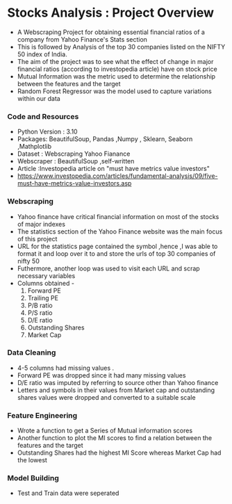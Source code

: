 # Stocks Analysis : Project Overview 
* A Webscraping Project for obtaining essential financial ratios of a company from Yahoo Finance's Stats section 
* This is followed by Analysis of the top 30 companies listed on the NIFTY 50 index of India. 
* The aim of the project was to see what the effect of change in major financial ratios (according to investopedia article) have on stock price 
* Mutual Information was the metric used to determine the relationship between the features and the target 
* Random Forest Regressor was the model used to capture variations within our data 

### Code and Resources 
* Python Version : 3.10 
* Packages: BeautifulSoup, Pandas ,Numpy , Sklearn, Seaborn ,Mathplotlib 
* Dataset : Webscraping Yahoo Fianance
* Webscraper : BeautifulSoup ,self-written 
* Article :Investopedia article on "must have metrics value investors"
* https://www.investopedia.com/articles/fundamental-analysis/09/five-must-have-metrics-value-investors.asp
  
### Webscraping 
* Yahoo finance have critical financial information on most of the stocks of major indexes 
* The statistics section of the Yahoo Finance website was the main focus of this project 
* URL for the statistics page contained the symbol ,hence ,I was able to format it and loop over it to and store the urls of top 30 companies of nifty 50 
* Futhermore, another loop was used to visit each URL and scrap necessary variables 
* Columns obtained - 
    1. Forward PE 
    2. Trailing PE 
    3. P/B ratio
    4. P/S ratio 
    5. D/E ratio 
    6. Outstanding Shares 
    7. Market Cap 
  
 ### Data Cleaning 
* 4-5 columns had missing values .
* Forward PE was dropped since it had many missing values 
* D/E ratio was imputed by referring to source other than Yahoo finance 
* Letters and symbols in their values from Market cap and outstanding shares values were dropped and converted to a suitable scale 

### Feature Engineering 
* Wrote a function to get a Series of Mutual information scores
* Another function to plot the MI scores to find a relation between the features and the target 
* Outstanding Shares had the highest MI Score whereas Market Cap had the lowest 

### Model Building 
* Test and Train data were seperated 


